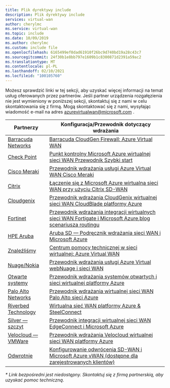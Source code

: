 ```yaml
---
title: Plik dyrektywy include
description: Plik dyrektywy include
services: virtual-wan
author: cherylmc
ms.service: virtual-wan
ms.topic: include
ms.date: 10/09/2019
ms.author: cherylmc
ms.custom: include file
ms.openlocfilehash: 6165499ef0dad61910f26bc9d740bd19a28c43c7
ms.sourcegitcommit: 24f30b1e8bb797e1609b1c8300871d2391a59ac2
ms.translationtype: MT
ms.contentlocale: pl-PL
ms.lasthandoff: 02/10/2021
ms.locfileid: "100105760"
---
```

Możesz sprawdzić linki w tej sekcji, aby uzyskać więcej informacji na temat usług oferowanych przez partnerów. Jeśli partner urządzenia rozgałęzienia nie jest wymieniony w poniższej sekcji, skontaktuj się z nami w celu skontaktowania się z firmą. Mogą skontaktować się z nami, wysyłając wiadomość e-mail na adres azurevirtualwan@microsoft.com .

|Partnerzy|Konfiguracja/Przewodnik dotyczący wdrażania|
|---|---|
|[Barracuda Networks](https://www.barracuda.com/AzurevWAN)| [Barracuda CloudGen Firewall: Azure Virtual WAN](https://campus.barracuda.com/doc/79463435/)|
| [Check Point](https://www.checkpoint.com/solutions/microsoft-azure-virtual-wan/) |[Punkt kontrolny Microsoft Azure wirtualnej sieci WAN Przewodnik Szybki start](https://sc1.checkpoint.com/documents/IaaS/WebAdminGuides/EN/CP_for_Microsoft_Azure_vWAN/Content/Topics/Introduction.htm?tocpath=Introduction%7C_____0)|
|[Cisco Meraki]( https://documentation.meraki.com/MX/Deployment_Guides/Cisco_Meraki_MX_Branch_to_Azure_Virtual_WAN_Deployment_Guide)|[Przewodnik wdrażania usługi Azure Virtual WAN Cisco Meraki](https://documentation.meraki.com/MX/Deployment_Guides/Cisco_Meraki_MX_Branch_to_Azure_Virtual_WAN_Deployment_Guide)|
| [Citrix](https://www.citrix.com/global-partners/microsoft/sd-wan-for-azure-virtual-wan.html)| [Łączenie się z Microsoft Azure wirtualną sieci WAN przy użyciu Citrix SD-WAN](https://docs.citrix.com/en-us/citrix-sd-wan-center/11/azure-virtual-wan/configure-azure-virtual-wan.html#how-does-microsoft-azure-virtual-wan-work)|
| [Cloudgenix](https://www.cloudgenix.com/microsoft-azure/) |[Przewodnik wdrażania CloudGenix wirtualnej sieci WAN CloudBlade platformy Azure](https://sd-wan.cloudgenix.com/Q319ConfigurationGuide_Registration.html)|
| [Fortinet](https://www.fortinet.com/azure-vwan) |[Przewodnik wdrażania integracji wirtualnych sieci WAN Fortigate i Microsoft Azure](https://www.fortinet.com/content/dam/fortinet/assets/deployment-guides/dg-fortigate-azure-wan-integration.pdf),[blog scenariusza routingu ](https://www.fortinet.com/blog/business-and-technology/fortinet-secure-sd-wan-enhances-azure-virtual-wan-integrations)|
|[HPE Aruba]( https://www.arubanetworks.com/microsoft-vwan/)|[Aruba SD — Podręcznik wdrażania sieci WAN i Microsoft Azure](https://www.arubanetworks.com/assets/tg/DG_Using-Aruba-SD-WAN-with-Microsoft-Azure-Virtual-WAN.pdf)|
| [Znaleźliśmy](https://netfoundry.io/solutions/netfoundry-for-microsoft-azure-virtual-wan/)|[Centrum pomocy technicznej w sieci wirtualnej: Azure Virtual WAN](https://support.netfoundry.io/hc/en-us/articles/360018137891-Introduction-to-Azure-Virtual-WAN-sites)|
|[Nuage/Nokia](https://www.nuagenetworks.net/our-partners/nuage-networks-virtualized-cloud-interconnect-for-azure/)|[Przewodnik wdrażania usługi Azure Virtual webNuage i sieci WAN](https://onestore.nokia.com/asset/210073)|
|[Otwarte systemy]( https://open-systems.com/solutions/microsoft-azure-virtual-wan)|[Przewodnik wdrażania systemów otwartych i sieci wirtualnej platformy Azure](https://open-systems.com/wp-content/uploads/2020/07/Azure-Virtual-WAN-UserGuide.pdf)|
|[Palo Alto Networks](https://researchcenter.paloaltonetworks.com/2018/09/azure-vwan-integration/) |[Przewodnik wdrażania wirtualnej sieci WAN Palo Alto sieci Azure](https://github.com/PaloAltoNetworks/microsoft_azure_virtual_wan)|
|[Riverbed Technology](https://www.riverbed.com/go/steelconnect-azurewan.html)|[Wirtualna sieć WAN platformy Azure & SteelConnect](https://www.riverbed.com/partners/microsoft-azure-virtual-wan.html) |
|[Silver — szczyt]( https://www.silver-peak.com/silver-peak-expands-integration-with-microsoft-cloud-services)|[Przewodnik integracji wirtualnej sieci WAN EdgeConnect i Microsoft Azure](https://www.silver-peak.com/documentation/edgeconnect-and-azure-vwan-integration-guide)|
|[Velocloud — VMWare]( https://wan.velocloud.com/rs/098-RBR-178/images/sdwan-654-connect-azure-vwan-so-0819.pdf)|[Przewodnik wdrażania Velocloud wirtualnej sieci WAN platformy Azure](https://kb.vmware.com/s/article/79000)|
| [Odwrotnie](https://www.versa-networks.com/partners/microsoft-azure-virtual-WAN) | [Konfigurowanie odwrócenia SD-WAN i Microsoft Azure vWAN (dostępne dla zarejestrowanych klientów)](https://docs.versa-networks.com/Versa_Director/Versa_Director_Configuration/Integrate_Director_and_Azure_Virtual_WAN) |

*\* Link bezpośredni jest niedostępny. Skontaktuj się z firmą partnerskią, aby uzyskać pomoc techniczną.*
